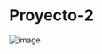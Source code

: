 # Proyecto-2
![image](https://github.com/user-attachments/assets/b72d7203-e71c-4915-9de0-ce290b6dd843)
